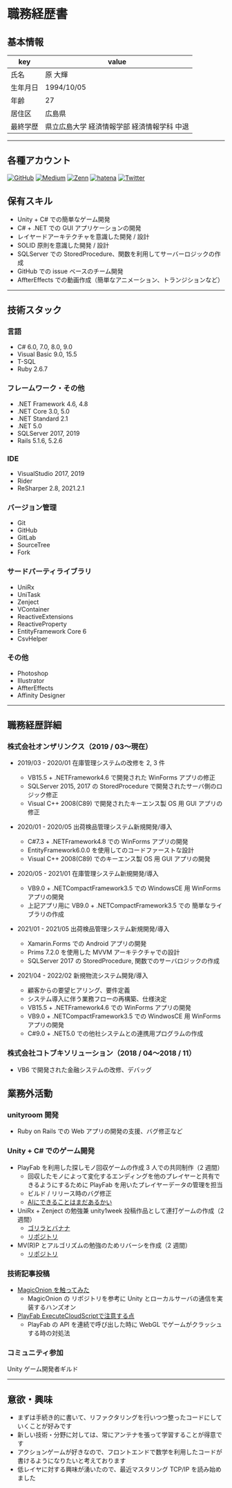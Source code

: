 # 職務経歴書

## 基本情報

|key|value|
|---|---|
|氏名|原 大輝|
|生年月日|1994/10/05|
|年齢|27|
|居住区|広島県|
|最終学歴|県立広島大学 経済情報学部 経済情報学科 中退|

---

## 各種アカウント
<p>
  <a href="https://github.com/eyedropsP" target="_blank"><img alt="GitHub" src="https://img.shields.io/badge/eyedrops-%2312100E.svg?&style=flat-square&logo=Github&logoColor=white"></a>
  <a href="https://qiita.com/eyedrops" target="_blank"><img alt="Medium" src="https://img.shields.io/badge/eyedrops-55C500.svg?&style=flat-square&logo=qiita&logoColor=white"></a>
  <a href="https://zenn.dev/ryo_kawamata" target="_blank"><img alt="Zenn" src="https://img.shields.io/badge/eyedrops-3EA8FF.svg?&style=flat-square&logo=Zenn&logoColor=white"></a>
  <a href="https://eyedropsp.hatenablog.com/" target="_blank"><img alt="hatena" src="https://img.shields.io/badge/eyedrops-032233.svg?&style=flat-square&logo=HatenaBookmark&logoColor=white/"></a>
  <a href="https://twitter.com/eyedrops_p" target="_blank"><img alt="Twitter" src="https://img.shields.io/badge/@eyedrops_p-%231DA1F2.svg?&style=flat-square&logo=twitter&logoColor=white"></a>
</p>

## 保有スキル

- Unity + C# での簡単なゲーム開発
- C# + .NET での GUI アプリケーションの開発
- レイヤードアーキテクチャを意識した開発 / 設計
- SOLID 原則を意識した開発 / 設計
- SQLServer での StoredProcedure、関数を利用してサーバーロジックの作成
- GitHub での issue ベースのチーム開発
- AffterEffects での動画作成（簡単なアニメーション、トランジションなど）

---

## 技術スタック

### 言語
- C# 6.0, 7.0, 8.0, 9.0
- Visual Basic 9.0, 15.5
- T-SQL
- Ruby 2.6.7

<div style="page-break-before:always"></div>

### フレームワーク・その他
- .NET Framework 4.6, 4.8
- .NET Core 3.0, 5.0
- .NET Standard 2.1
- .NET 5.0
- SQLServer 2017, 2019
- Rails 5.1.6, 5.2.6

### IDE
- VisualStudio 2017, 2019
- Rider
- ReSharper 2.8, 2021.2.1

### バージョン管理
- Git
- GitHub
- GitLab
- SourceTree
- Fork

### サードパーティライブラリ
- UniRx
- UniTask
- Zenject
- VContainer
- ReactiveExtensions
- ReactiveProperty
- EntityFramework Core 6
- CsvHelper

### その他
- Photoshop
- Illustrator
- AffterEffects
- Affinity Designer

---
<div style="page-break-before:always"></div>

## 職務経歴詳細

### 株式会社オンザリンクス（2019 / 03〜現在）
- 2019/03 - 2020/01 在庫管理システムの改修を 2, 3 件
  - VB15.5 + .NETFramework4.6 で開発された WinForms アプリの修正
  - SQLServer 2015, 2017 の StoredProcedure で開発されたサーバ側のロジック修正
  - Visual C++ 2008(C89) で開発されたキーエンス製 OS 用 GUI アプリの修正

- 2020/01 - 2020/05 出荷検品管理システム新規開発/導入
  - C#7.3 + .NETFramework4.8 での WinForms アプリの開発
  - EntityFramework6.0.0 を使用してのコードファーストな設計
  - Visual C++ 2008(C89) でのキーエンス製 OS 用 GUI アプリの開発

- 2020/05 - 2021/01 在庫管理システム新規開発/導入
  - VB9.0 + .NETCompactFramework3.5 での WindowsCE 用 WinForms アプリの開発
  - 上記アプリ用に VB9.0 + .NETCompactFramework3.5 での 簡単なライブラリの作成

- 2021/01 - 2021/05 出荷検品管理システム新規開発/導入
  - Xamarin.Forms での Android アプリの開発
  - Prims 7.2.0 を使用した MVVM アーキテクチャでの設計
  - SQLServer 2017 の StoredProcedure, 関数でのサーバロジックの作成

- 2021/04 - 2022/02 新規物流システム開発/導入
  - 顧客からの要望ヒアリング、要件定義
  - システム導入に伴う業務フローの再構築、仕様決定
  - VB15.5 + .NETFramework4.6 での WinForms アプリの開発
  - VB9.0 + .NETCompactFramework3.5 での WindwosCE 用 WinForms アプリの開発
  - C#9.0 + .NET5.0 での他社システムとの連携用プログラムの作成

### 株式会社コトブキソリューション（2018 / 04〜2018 / 11）
- VB6 で開発された金融システムの改修、デバッグ

<div style="page-break-before:always"></div>

## 業務外活動
### unityroom 開発
- Ruby on Rails での Web アプリの開発の支援、バグ修正など
  
### Unity + C# でのゲーム開発
- PlayFab を利用した探しモノ回収ゲームの作成 3 人での共同制作（2 週間）
  - 回収したモノによって変化するエンディングを他のプレイヤーと共有できるようにするために PlayFab を用いたプレイヤーデータの管理を担当
  - ビルド / リリース時のバグ修正
  - [AIにできることはまだあるかい](https://unityroom.com/games/aicando)
- UniRx + Zenject の勉強兼 unity1week 投稿作品として連打ゲームの作成（2 週間）
  - [ゴリラとバナナ](https://unityroom.com/games/gorillabanana)
  - [リポジトリ](https://github.com/eyedropsP/FueruGame)
- MV(R)P とアルゴリズムの勉強のためリバーシを作成（2 週間）
  - [リポジトリ](https://github.com/eyedropsP/Reversi)

### 技術記事投稿

- [MagicOnion を触ってみた](https://www.notion.so/Unity-Advent-Calendar-2020-12-09-MagicOnion-39abc3769e504e20b26adff40b0e86ab)
  - MagicOnion の リポジトリを参考に Unity とローカルサーバの通信を実装するハンズオン
- [PlayFab ExecuteCloudScriptで注意する点](https://qiita.com/eyedrops/items/397725a9517c417288a0)
  - PlayFab の API を連続で呼び出した時に WebGL でゲームがクラッシュする時の対処法

### コミュニティ参加

Unity ゲーム開発者ギルド

---

## 意欲・興味

- まずは手続き的に書いて、リファクタリングを行いつつ整ったコードにしていくことが好みです
- 新しい技術・分野に対しては、常にアンテナを張って学習することが得意です
- アクションゲームが好きなので、フロントエンドで数学を利用したコードが書けるようになりたいと考えております
- 低レイヤに対する興味が湧いたので、最近マスタリング TCP/IP を読み始めました
